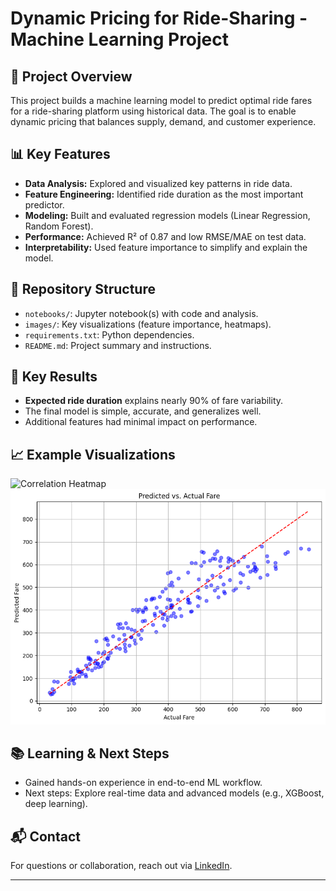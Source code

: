 # Dynamic Pricing for Ride-Sharing - Machine Learning Project

## 🚗 Project Overview
This project builds a machine learning model to predict optimal ride fares for a ride-sharing platform using historical data. The goal is to enable dynamic pricing that balances supply, demand, and customer experience.

## 📊 Key Features
- **Data Analysis:** Explored and visualized key patterns in ride data.
- **Feature Engineering:** Identified ride duration as the most important predictor.
- **Modeling:** Built and evaluated regression models (Linear Regression, Random Forest).
- **Performance:** Achieved R² of 0.87 and low RMSE/MAE on test data.
- **Interpretability:** Used feature importance to simplify and explain the model.

## 📂 Repository Structure
- `notebooks/`: Jupyter notebook(s) with code and analysis.
- `images/`: Key visualizations (feature importance, heatmaps).
- `requirements.txt`: Python dependencies.
- `README.md`: Project summary and instructions.

## 📝 Key Results
- **Expected ride duration** explains nearly 90% of fare variability.
- The final model is simple, accurate, and generalizes well.
- Additional features had minimal impact on performance.

## 📈 Example Visualizations
![Correlation Heatmap](images/correlation_heatmap.png)
![Predicted vs Actual Fare](images/acrual%20vs%20predicted.png)

## 📚 Learning & Next Steps
- Gained hands-on experience in end-to-end ML workflow.
- Next steps: Explore real-time data and advanced models (e.g., XGBoost, deep learning).

## 📬 Contact
For questions or collaboration, reach out via [LinkedIn]((https://www.linkedin.com/in/manassebastian/)).

---

